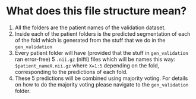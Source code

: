 # What does this file structure mean?
1. All the folders are the patient names of the validation dataset.
2. Inside each of the patient folders is the predicted segmentation of each of the fold which is generated from the stuff that we do in the `gen_validation` 
3. Every patient folder will have (provided that the stuff in `gen_validation` ran error-free) 5 `.nii.gz` (nifti) files which will be names this way: `$patient_nameX.nii.gz` where `X=1:5` depending on the fold, corresponding to the predictions of each fold.
4. These 5 predictions will be combined using majority voting. For details on how to do the majority voting please navigate to the `gen_validation` folder.
